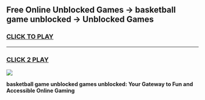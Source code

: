 
## Free Online Unblocked Games → basketball game unblocked → Unblocked Games
<h3>
<a href="https://premium.freeplayer.one?title=basketball_game_unblocked&ref=21F">CLICK TO PLAY</a></h3>
<hr>

<h3>
<a href="https://premium.freeplayer.one?title=basketball_game_unblocked&ref=21F">CLICK 2 PLAY</a>
  
</h3>

<a href="https://premium.freeplayer.one?title=basketball_game_unblocked&ref=21F/"><img src="https://clearcache.store/games.png"></a>


**basketball game unblocked games unblocked: Your Gateway to Fun and Accessible Online Gaming**
